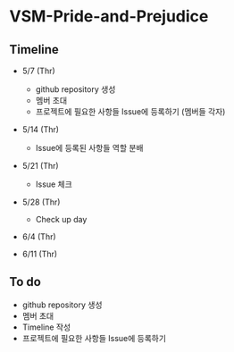# VSM-Pride-and-Prejudice

## Timeline
- 5/7 (Thr)
  * github repository 생성
  * 멤버 초대
  * 프로젝트에 필요한 사항들 Issue에 등록하기 (멤버들 각자)
- 5/14 (Thr)
  * Issue에 등록된 사항들 역할 분배
- 5/21 (Thr)
  * Issue 체크
- 5/28 (Thr)
  * Check up day
- 6/4 (Thr)

- 6/11 (Thr)

## To do
- github repository 생성
- 멤버 초대
- Timeline 작성
- 프로젝트에 필요한 사항들 Issue에 등록하기

